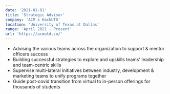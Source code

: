 ```yaml
---
date: '2021-01-01'
title: 'Strategic Advisor'
company: 'ACM x HackUTD'
location: 'University of Texas at Dallas'
range: 'April 2021 - Present'
url: 'https://acmutd.co/'
---
```


- Advising the various teams across the organization to support & mentor officers success
- Building successful strategies to explore and upskills teams' leadership and team-centric skills
- Supervise multi-lateral initiatives between industry, development & marketing teams to unify programs together
- Guide post-covid transition from virtual to in-person offerings for thousands of students
